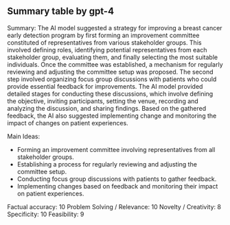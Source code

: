 ## Summary table by gpt-4
Summary: 
The AI model suggested a strategy for improving a breast cancer early detection program by first forming an improvement committee constituted of representatives from various stakeholder groups. This involved defining roles, identifying potential representatives from each stakeholder group, evaluating them, and finally selecting the most suitable individuals. Once the committee was established, a mechanism for regularly reviewing and adjusting the committee setup was proposed. The second step involved organizing focus group discussions with patients who could provide essential feedback for improvements. The AI model provided detailed stages for conducting these discussions, which involve defining the objective, inviting participants, setting the venue, recording and analyzing the discussion, and sharing findings. Based on the gathered feedback, the AI also suggested implementing change and monitoring the impact of changes on patient experiences.

Main Ideas: 
- Forming an improvement committee involving representatives from all stakeholder groups.
- Establishing a process for regularly reviewing and adjusting the committee setup.
- Conducting focus group discussions with patients to gather feedback.
- Implementing changes based on feedback and monitoring their impact on patient experiences.

Factual accuracy: 10
Problem Solving / Relevance: 10
Novelty / Creativity: 8
Specificity: 10
Feasibility: 9